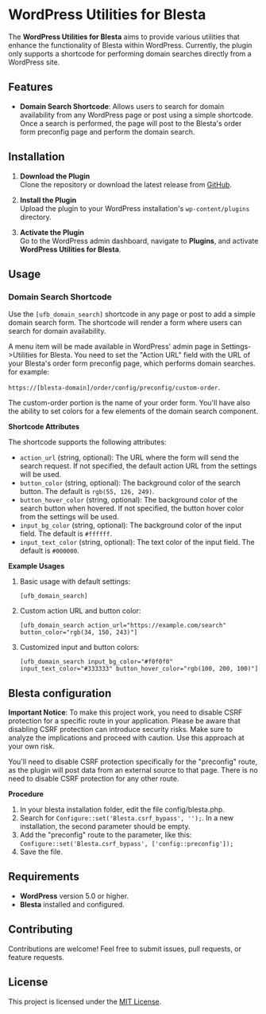 # WordPress Utilities for Blesta

The **WordPress Utilities for Blesta** aims to provide various utilities that enhance the functionality of Blesta within WordPress. Currently, the plugin only supports a shortcode for performing domain searches directly from a WordPress site.

## Features

- **Domain Search Shortcode**: Allows users to search for domain availability from any WordPress page or post using a simple shortcode. Once a search is performed, the page will post to the Blesta's order form preconfig page and perform the domain search.

## Installation

1. **Download the Plugin**  
   Clone the repository or download the latest release from [GitHub](#).

2. **Install the Plugin**  
   Upload the plugin to your WordPress installation's `wp-content/plugins` directory.

3. **Activate the Plugin**  
   Go to the WordPress admin dashboard, navigate to **Plugins**, and activate **WordPress Utilities for Blesta**.

## Usage

### Domain Search Shortcode

Use the `[ufb_domain_search]` shortcode in any page or post to add a simple domain search form. The shortcode will render a form where users can search for domain availability.

A menu item will be made available in WordPress' admin page in Settings->Utilities for Blesta. You need to set the "Action URL" field with the URL of your Blesta's order form preconfig page, which performs domain searches. for example: 

`https://[blesta-domain]/order/config/preconfig/custom-order`. 

The custom-order portion is the name of your order form. You'll have also the ability to set colors for a few elements of the domain search component.

**Shortcode Attributes**

The shortcode supports the following attributes:

- `action_url` (string, optional): The URL where the form will send the search request. If not specified, the default action URL from the settings will be used.
- `button_color` (string, optional): The background color of the search button. The default is `rgb(55, 126, 249)`.
- `button_hover_color` (string, optional): The background color of the search button when hovered. If not specified, the button hover color from the settings will be used.
- `input_bg_color` (string, optional): The background color of the input field. The default is `#ffffff`.
- `input_text_color` (string, optional): The text color of the input field. The default is `#000000`.

**Example Usages**

1. Basic usage with default settings:

   ```
   [ufb_domain_search]
   ```

2. Custom action URL and button color:

   ```
   [ufb_domain_search action_url="https://example.com/search" button_color="rgb(34, 150, 243)"]
   ```

3. Customized input and button colors:

   ```
   [ufb_domain_search input_bg_color="#f0f0f0" input_text_color="#333333" button_hover_color="rgb(100, 200, 100)"]
   ```

## Blesta configuration

**Important Notice**: To make this project work, you need to disable CSRF protection for a specific route in your application. Please be aware that disabling CSRF protection can introduce security risks. Make sure to analyze the implications and proceed with caution. Use this approach at your own risk.

You'll need to disable CSRF protection specifically for the "preconfig" route, as the plugin will post data from an external source to that page. There is no need to disable CSRF protection for any other route.

**Procedure**

1. In your blesta installation folder, edit the file config/blesta.php.
2. Search for `Configure::set('Blesta.csrf_bypass', '');`. In a new installation, the second parameter should be empty.
3. Add the "preconfig" route to the parameter, like this: `Configure::set('Blesta.csrf_bypass', ['config::preconfig']);`
4. Save the file.

## Requirements

- **WordPress** version 5.0 or higher.
- **Blesta** installed and configured.

## Contributing

Contributions are welcome! Feel free to submit issues, pull requests, or feature requests.

## License

This project is licensed under the [MIT License](LICENSE).
